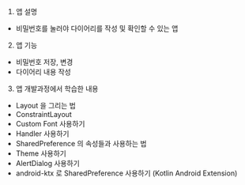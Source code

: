 1. 앱 설명
 - 비밀번호를 눌러야 다이어리를 작성 및 확인할 수 있는 앱
 
 
2. 앱 기능
 - 비밀번호 저장, 변경
 - 다이어리 내용 작성


3. 앱 개발과정에서 학습한 내용
 - Layout 을 그리는 법
 - ConstraintLayout
 - Custom Font 사용하기
 - Handler 사용하기
 - SharedPreference 의 속성들과 사용하는 법
 - Theme 사용하기
 - AlertDialog 사용하기
 - android-ktx 로 SharedPreference 사용하기 (Kotlin Android Extension)

